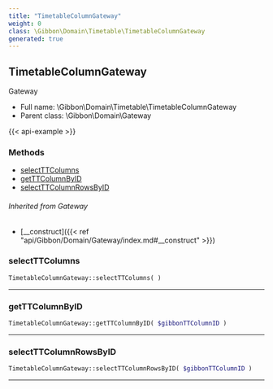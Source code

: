 ```yaml
---
title: "TimetableColumnGateway"
weight: 0
class: \Gibbon\Domain\Timetable\TimetableColumnGateway
generated: true
---
```


## TimetableColumnGateway

Gateway



* Full name: \Gibbon\Domain\Timetable\TimetableColumnGateway
* Parent class: \Gibbon\Domain\Gateway

{{< api-example >}} 



### Methods

- [selectTTColumns](#selectttcolumns)
- [getTTColumnByID](#getttcolumnbyid)
- [selectTTColumnRowsByID](#selectttcolumnrowsbyid)




###### Inherited from Gateway
- [__construct]({{< ref "api/Gibbon/Domain/Gateway/index.md#__construct" >}})



### selectTTColumns



```php
TimetableColumnGateway::selectTTColumns( )
```









---

### getTTColumnByID



```php
TimetableColumnGateway::getTTColumnByID( $gibbonTTColumnID )
```









---

### selectTTColumnRowsByID



```php
TimetableColumnGateway::selectTTColumnRowsByID( $gibbonTTColumnID )
```









---

